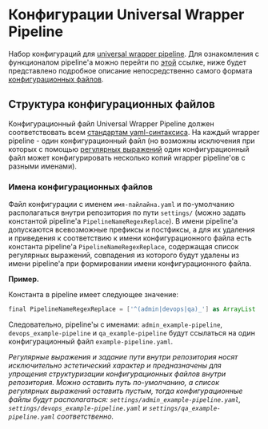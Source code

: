 Конфигурации Universal Wrapper Pipeline
=======================================

Набор
конфигураций для [universal wrapper pipeline](https://github.com/alexanderbazhenoff/jenkins-universal-wrapper-pipeline).
Для ознакомления с функционалом pipeline'а можно перейти по 
[этой](https://github.com/alexanderbazhenoff/jenkins-universal-wrapper-pipeline) ссылке, ниже будет представлено 
подробное описание непосредственно самого формата
[конфигурационных файлов](https://github.com/alexanderbazhenoff/jenkins-universal-wrapper-pipeline). 

## Структура конфигурационных файлов

Конфигурационный файл Universal Wrapper Pipeline должен соответствовать всем
[стандартам yaml-синтаксиса](https://yaml.org/). На каждый wrapper pipeline - один конфигурационный файл (но возможны
исключения при которых с помощью [регулярных выражений](#имена-конфигурационных-файлов) один конфигурационный файл может
конфигурировать несколько копий wrapper pipeline'ов c разными именами).

### Имена конфигурационных файлов

Файл конфигурации с именем `имя-пайлайна.yaml` и по-умолчанию располагаться внутри репозитория по пути `settings/` 
(можно задать константой pipeline'а `PipelineNameRegexReplace`). В имени pipeline'а допускаются всевозможные префиксы и
постфиксы, а для их удаления и приведения к соответствию к имени конфигурационного файла есть константа pipeline'а 
`PipelineNameRegexReplace`, содержащая список регулярных выражений, совпадения из которого будут удалены из имени 
pipeline'а при формировании имени конфигурационного файла.

**Пример.**

Константа в pipeline имеет следующее значение:
```groovy
final PipelineNameRegexReplace = ['^(admin|devops|qa)_'] as ArrayList
```
Следовательно, pipeline'ы с именами:
`admin_example-pipeline`, `devops_example-pipeline` и `qa_example-pipeline` будут ссылаться на один конфигурационный
файл `example-pipeline.yaml`.

*Регулярные выражения и задание пути внутри репозитория носят исключительно эстетический характер и предназначены
для упрощения структуризации конфигурационных файлов внутри репозитория. Можно оставить путь по-умолчанию, а список
регулярных выражений оставить пустым, тогда конфигурационные файлы будут располагаться: 
`settings/admin_example-pipeline.yaml`, `settings/devops_example-pipeline.yaml` и `settings/qa_example-pipeline.yaml`
соответственно.*
